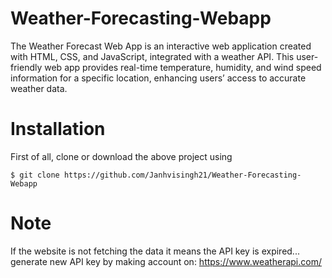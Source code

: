 # Weather-Forecasting-Webapp
The Weather Forecast Web App is an interactive web application created with HTML, CSS, and JavaScript, integrated with a weather API. This user-friendly web app provides real-time temperature, humidity, and wind speed information for a specific location, enhancing users’ access to accurate weather data.
# Installation
First of all, clone or download the above project using

```$ git clone https://github.com/Janhvisingh21/Weather-Forecasting-Webapp```
# Note
If the website is not fetching the data it means the API key is expired... generate new API key by making account on: https://www.weatherapi.com/
